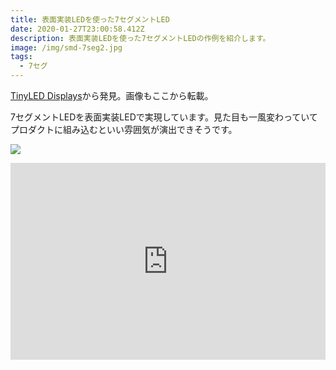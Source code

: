 ```yaml
---
title: 表面実装LEDを使った7セグメントLED
date: 2020-01-27T23:00:58.412Z
description: 表面実装LEDを使った7セグメントLEDの作例を紹介します。
image: /img/smd-7seg2.jpg
tags:
  - 7セグ
---
```

[TinyLED Displays](https://hackaday.io/project/165873-tinyled-displays)から発見。画像もここから転載。

7セグメントLEDを表面実装LEDで実現しています。見た目も一風変わっていてプロダクトに組み込むといい雰囲気が演出できそうです。



![](/img/smd-7seg.jpg)

<iframe width="100%" height="315" src="https://www.youtube.com/embed/-BbO1_ekJV0" frameborder="0" allow="accelerometer; autoplay; encrypted-media; gyroscope; picture-in-picture" allowfullscreen></iframe>
